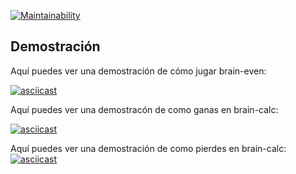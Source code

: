 [![Maintainability](https://api.codeclimate.com/v1/badges/b8011e598424ec5c4e01/maintainability)](https://codeclimate.com/github/Jacjaram/python-project-140/maintainability)

## Demostración

Aquí puedes ver una demostración de cómo jugar brain-even:

[![asciicast](https://asciinema.org/a/NVk2HDVNzsNACLR11ZV92mk3r)](https://asciinema.org/a/NVk2HDVNzsNACLR11ZV92mk3r)

Aquí puedes ver una demostracón de como ganas en brain-calc:

[![asciicast](https://asciinema.org/a/eKpcIRrZA8rzY2sKv6nEEBC7h)](https://asciinema.org/a/eKpcIRrZA8rzY2sKv6nEEBC7h)

Aquí puedes ver una demostración de como pierdes en brain-calc:
[![asciicast](https://asciinema.org/a/h6vymcVnOmw573lgpNsFc2DIo)](https://asciinema.org/a/h6vymcVnOmw573lgpNsFc2DIo)


